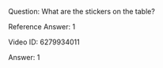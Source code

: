 Question: What are the stickers on the table?

Reference Answer: 1

Video ID: 6279934011

Answer: 1

